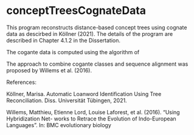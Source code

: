 # conceptTreesCognateData

This program reconstructs distance-based concept trees using cognate data as descirbed in Köllner (2021).
The details of the program are described in Chapter 4.1.2 in the Dissertation.

The cogante data is computed using the algorithm of 

The approach to combine cogante classes and sequence alignment was proposed by Willems et al. (2016).



References:

Köllner, Marisa. Automatic Loanword Identification Using Tree Reconciliation. Diss. Universität Tübingen, 2021.

Willems, Matthieu, Etienne Lord, Louise Laforest, et al. (2016). “Using Hybridization Net- works to Retrace the Evolution of Indo-European Languages”. In: BMC evolutionary biology
